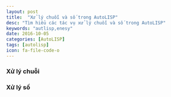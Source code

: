 ```yaml
---
layout: post
title:  "Xử lý chuỗi và số trong AutoLISP"
desc: "Tìm hiểu các tác vụ xử lý chuỗi và số trong AutoLISP"
keywords: "autlisp,enesy"
date: 2016-10-05
categories: [AutoLISP]
tags: [autolisp]
icon: fa-file-code-o
---
```


### Xử lý chuỗi

### Xử lý số